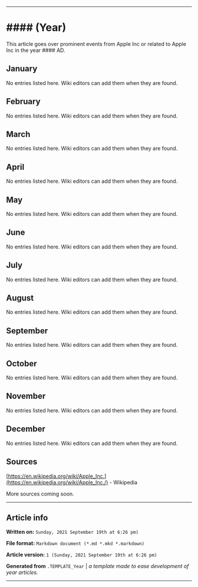 
***

# #### (Year)

<!-- This article is about the year. For the 1984 Apple advertisement, go [here](https://github.com/seanpm2001/WacOS/wiki/1984(Advertisement)) for the Dystopian novel see [here](https://github.com/seanpm2001/WacOS/wiki/1984(Dystopia)/) !-->

This article goes over prominent events from Apple Inc or related to Apple Inc in the year #### AD.

## January

No entries listed here. Wiki editors can add them when they are found.

## February

No entries listed here. Wiki editors can add them when they are found.

## March

No entries listed here. Wiki editors can add them when they are found.

## April

No entries listed here. Wiki editors can add them when they are found.

## May

No entries listed here. Wiki editors can add them when they are found.

## June

No entries listed here. Wiki editors can add them when they are found.

## July

No entries listed here. Wiki editors can add them when they are found.

## August

No entries listed here. Wiki editors can add them when they are found.

## September

No entries listed here. Wiki editors can add them when they are found.

## October

No entries listed here. Wiki editors can add them when they are found.

## November

No entries listed here. Wiki editors can add them when they are found.

## December

No entries listed here. Wiki editors can add them when they are found.

## Sources

[https://en.wikipedia.org/wiki/Apple_Inc.](https://en.wikipedia.org/wiki/Apple_Inc./) - Wikipedia

More sources coming soon.

***

## Article info

**Written on:** `Sunday, 2021 September 19th at 6:26 pm)`

**File format:** `Markdown document (*.md *.mkd *.markdown)`

**Article version:** `1 (Sunday, 2021 September 19th at 6:26 pm)`

**Generated from** `.TEMPLATE_Year` | _a template made to ease development of year articles._

***
